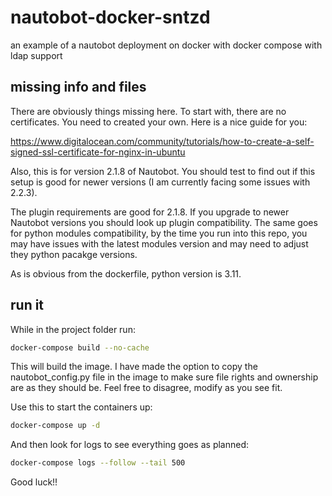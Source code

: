 # nautobot-docker-sntzd
an example of a nautobot deployment on docker with docker compose with ldap support

## missing info and files

There are obviously things missing here. To start with, there are no certificates. You need to created your own. Here is a nice guide for you:

<https://www.digitalocean.com/community/tutorials/how-to-create-a-self-signed-ssl-certificate-for-nginx-in-ubuntu>

Also, this is for version 2.1.8 of Nautobot. You should test to find out if this setup is good for newer versions (I am currently facing some issues with 2.2.3).

The plugin requirements are good for 2.1.8. If you upgrade to newer Nautobot versions you should look up plugin compatibility.
The same goes for python modules compatibility, by the time you run into this repo, you may have issues with the latest modules version and may need to adjust they python pacakge versions.

As is obvious from the dockerfile, python version is 3.11.

## run it

While in the project folder run:

```bash
docker-compose build --no-cache
```

This will build the image. I have made the option to copy the nautobot_config.py file in the image to make sure file rights and ownership are as they should be.
Feel free to disagree, modify as you see fit.

Use this to start the containers up:

```bash
docker-compose up -d
```

And then look for logs to see everything goes as planned:

```bash
docker-compose logs --follow --tail 500
```

Good luck!!
